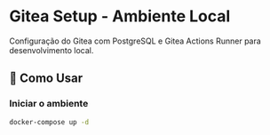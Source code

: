 # Gitea Setup - Ambiente Local

Configuração do Gitea com PostgreSQL e Gitea Actions Runner para desenvolvimento local.

## 🚀 Como Usar

### Iniciar o ambiente
```bash
docker-compose up -d